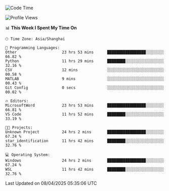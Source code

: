 <!--START_SECTION:waka-->
![Code Time](http://img.shields.io/badge/Code%20Time-2%2C549%20hrs%2056%20mins-blue)

![Profile Views](http://img.shields.io/badge/Profile%20Views-1-blue)

📊 **This Week I Spent My Time On** 

```text
🕑︎ Time Zone: Asia/Shanghai

💬 Programming Languages: 
Other                    23 hrs 53 mins      █████████████████░░░░░░░░   66.82 % 
Python                   11 hrs 29 mins      ████████░░░░░░░░░░░░░░░░░   32.16 % 
CSV                      12 mins             ░░░░░░░░░░░░░░░░░░░░░░░░░   00.58 % 
MATLAB                   9 mins              ░░░░░░░░░░░░░░░░░░░░░░░░░   00.43 % 
Git Config               0 secs              ░░░░░░░░░░░░░░░░░░░░░░░░░   00.02 % 

🔥 Editors: 
MicrosoftWord            23 hrs 53 mins      █████████████████░░░░░░░░   66.81 % 
VS Code                  11 hrs 52 mins      ████████░░░░░░░░░░░░░░░░░   33.19 % 

🐱‍💻 Projects: 
Unknown Project          24 hrs 2 mins       █████████████████░░░░░░░░   67.24 % 
star_identification      11 hrs 42 mins      ████████░░░░░░░░░░░░░░░░░   32.76 % 

💻 Operating System: 
Windows                  24 hrs 2 mins       █████████████████░░░░░░░░   67.24 % 
WSL                      11 hrs 42 mins      ████████░░░░░░░░░░░░░░░░░   32.76 % 
```


 Last Updated on 08/04/2025 05:35:06 UTC
<!--END_SECTION:waka-->